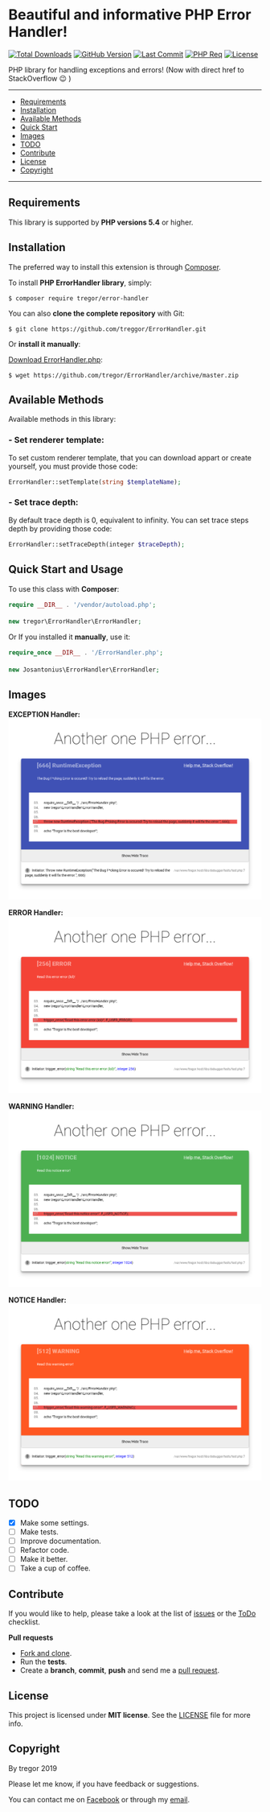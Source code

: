 # Beautiful and informative PHP Error Handler!

[![Total Downloads](https://img.shields.io/packagist/dt/tregor/error-handler.svg?style=flat-square)](https://packagist.org/packages/tregor/error-handler)
[![GitHub Version](https://img.shields.io/github/tag/tregor/ErrorHandler.svg?style=flat-square)](https://github.com/tregor/ErrorHandler)
[![Last Commit](https://img.shields.io/github/last-commit/tregor/ErrorHandler.svg?style=flat-square)](https://github.com/tregor/ErrorHandler)
[![PHP Req](https://img.shields.io/packagist/php-v/tregor/error-handler.svg?style=flat-square)](https://packagist.org/packages/tregor/error-handler)
[![License](https://img.shields.io/github/license/tregor/ErrorHandler.svg?style=flat-square)](LICENSE)


PHP library for handling exceptions and errors! (Now with direct href to StackOverflow :wink: )

---

- [Requirements](#requirements)
- [Installation](#installation)
- [Available Methods](#available-methods)
- [Quick Start](#quick-start-and-usage)
- [Images](#images)
- [TODO](#todo)
- [Contribute](#contribute)
- [License](#license)
- [Copyright](#copyright)

---

## Requirements

This library is supported by **PHP versions 5.4** or higher.

## Installation

The preferred way to install this extension is through [Composer](http://getcomposer.org/download/).

To install **PHP ErrorHandler library**, simply:

    $ composer require tregor/error-handler

You can also **clone the complete repository** with Git:

    $ git clone https://github.com/treggor/ErrorHandler.git

Or **install it manually**:

[Download ErrorHandler.php](https://github.com/tregor/ErrorHandler/archive/master.zip):

    $ wget https://github.com/tregor/ErrorHandler/archive/master.zip

## Available Methods

Available methods in this library:

### - Set renderer template:

To set custom renderer template, that you can download appart or create yourself, you must provide those code:
```php
ErrorHandler::setTemplate(string $templateName);
```

### - Set trace depth:

By default trace depth is 0, equivalent to infinity. You can set trace steps depth by providing those code:
```php
ErrorHandler::setTraceDepth(integer $traceDepth);
```


## Quick Start and Usage

To use this class with **Composer**:

```php
require __DIR__ . '/vendor/autoload.php';

new tregor\ErrorHandler\ErrorHandler;
```

Or If you installed it **manually**, use it:

```php
require_once __DIR__ . '/ErrorHandler.php';

new Josantonius\ErrorHandler\ErrorHandler;
```

## Images


**EXCEPTION Handler:**
![image](img/Exception.png)

**ERROR Handler:**
![image](img/Error.png)

**WARNING Handler:**
![image](img/Notice.png)

**NOTICE Handler:**
![image](img/Warning.png)

## TODO

- [X] Make some settings.
- [ ] Make tests.
- [ ] Improve documentation.
- [ ] Refactor code.
- [ ] Make it better.
- [ ] Take a cup of coffee.

## Contribute

If you would like to help, please take a look at the list of
[issues](https://github.com/tregor/ErrorHandler/issues) or the [ToDo](#-todo) checklist.

**Pull requests**

* [Fork and clone](https://help.github.com/articles/fork-a-repo).
* Run the **tests**.
* Create a **branch**, **commit**, **push** and send me a
  [pull request](https://help.github.com/articles/using-pull-requests).

## License

This project is licensed under **MIT license**. See the [LICENSE](LICENSE) file for more info.

## Copyright

By tregor 2019

Please let me know, if you have feedback or suggestions.

You can contact me on [Facebook](https://www.facebook.com/tregor1997) or through my [email](mailto:tregor1997@gmail.com).
